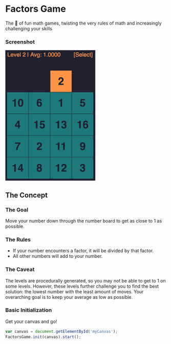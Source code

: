 # Factors Game

The 🐐 of fun math games, twisting the very rules of math and increasingly challenging your skills

### Screenshot

![Screenshot of level 2 of Factors Game](/etc/screenshots/level-2-night-rainbow-screenshot.png?raw=true "Level 2")

## The Concept

### The Goal
Move your number down through the number board to get as close to 1 as possible.

### The Rules
 * If your number encounters a factor, it will be divided by that factor.
 * All other numbers will add to your number.

### The Caveat

The levels are procedurally generated, so you may not be able to get to 1 on some levels. However, these levels further challenge you to find the best solution: the lowest number with the least amount of moves. Your overarching goal is to keep your average as low as possible.

### Basic Initialization

Get your canvas and go!

```javascript
var canvas = document.getElementById('myCanvas');
FactorsGame.init(canvas).start();
```

